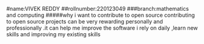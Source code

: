 #name:VIVEK REDDY
##rollnumber:220123049
###branch:mathematics and computing
#####why i want to contribute to open source 
contributing to open source projects can be very rewarding personally and professionally .it can help me improve the software i rely on daily ,learn new skills and improving my existing skills 
